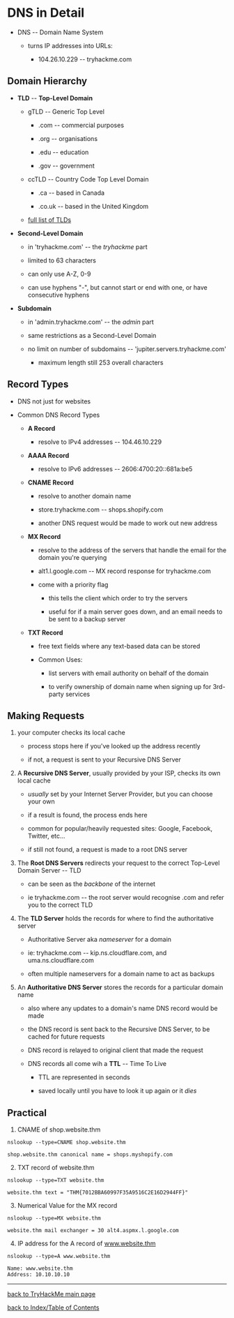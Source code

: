 # DNS in Detail

* DNS -- Domain Name System

    * turns IP addresses into URLs:

        * 104.26.10.229 -- tryhackme.com

## Domain Hierarchy

* **TLD** -- **Top-Level Domain**

    - gTLD -- Generic Top Level

        + .com -- commercial purposes

        + .org -- organisations

        + .edu -- education

        + .gov -- government

    - ccTLD -- Country Code Top Level Domain

        + .ca -- based in Canada

        + .co.uk -- based in the United Kingdom

    - [full list of TLDs](https://data.iana.org/TLD/tlds-alpha-by-domain.txt)

* **Second-Level Domain**

    - in 'tryhackme.com' -- the *tryhackme* part

    - limited to 63 characters

    - can only use A-Z, 0-9

    - can use hyphens "-", but cannot start or end with one, or have consecutive hyphens

* **Subdomain**

    - in 'admin.tryhackme.com' -- the *admin* part

    - same restrictions as a Second-Level Domain

    - no limit on number of subdomains -- 'jupiter.servers.tryhackme.com'

        + maximum length still 253 overall characters


## Record Types

* DNS not just for websites

* Common DNS Record Types

    - **A Record**

        + resolve to IPv4 addresses -- 104.46.10.229

    - **AAAA Record**

        + resolve to IPv6 addresses -- 2606:4700:20::681a:be5

    - **CNAME Record**

        + resolve to another domain name

        + store.tryhackme.com -- shops.shopify.com

        + another DNS request would be made to work out new address

    - **MX Record**
    
        + resolve to the address of the servers that handle the email for the domain you're querying

        + alt1.l.google.com -- MX record response for tryhackme.com

        + come with a priority flag

            * this tells the client which order to try the servers

            * useful for if a main server goes down, and an email needs to be sent to a backup server

    - **TXT Record**

        + free text fields where any text-based data can be stored

        + Common Uses:

            * list servers with email authority on behalf of the domain

            * to verify ownership of domain name when signing up for 3rd-party services


## Making Requests

1. your computer checks its local cache 

    - process stops here if you've looked up the address recently

    - if not, a request is sent to your Recursive DNS Server

2. A **Recursive DNS Server**, usually provided by your ISP, checks its own local cache

    - *usually* set by your Internet Server Provider, but you can choose your own

    - if a result is found, the process ends here

    - common for popular/heavily requested sites: Google, Facebook, Twitter, etc...

    - if still not found, a request is made to a root DNS server

3. The **Root DNS Servers** redirects your request to the correct Top-Level Domain Server -- TLD

    - can be seen as the *backbone* of the internet

    - ie tryhackme.com -- the root server would recognise .com and refer you to the correct TLD

4. The **TLD Server** holds the records for where to find the authoritative server

    - Authoritative Server aka *nameserver* for a domain

    - ie: tryhackme.com -- kip.ns.cloudflare.com, and uma.ns.cloudflare.com

    - often multiple nameservers for a domain name to act as backups

5. An **Authoritative DNS Server** stores the records for a particular domain name 

    - also where any updates to a domain's name DNS record would be made

    - the DNS record is sent back to the Recursive DNS Server, to be cached for future requests

    - DNS record is relayed to original client that made the request

    - DNS records all come wih a **TTL** -- Time To Live

        + TTL are represented in seconds 

        + saved locally until you have to look it up again or it *dies*


## Practical

1. CNAME of shop.website.thm
```
nslookup --type=CNAME shop.website.thm

shop.website.thm canonical name = shops.myshopify.com
```

2. TXT record of website.thm
```
nslookup --type=TXT website.thm

website.thm text = "THM{7012BBA60997F35A9516C2E16D2944FF}"
```

3. Numerical Value for the MX record
```
nslookup --type=MX website.thm

website.thm mail exchanger = 30 alt4.aspmx.l.google.com
```

4. IP address for the A record of www.website.thm
```
nslookup --type=A www.website.thm

Name: www.website.thm
Address: 10.10.10.10
```

---
[back to TryHackMe main page](thm.md)

[back to Index/Table of Contents](index.md)
